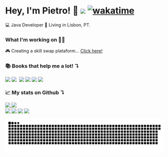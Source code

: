 # Hey, I'm Pietro! 👋 ![](https://komarev.com/ghpvc/?username=pietrofreire&color=blueviolet) [![wakatime](https://wakatime.com/badge/user/42ba6e96-1c49-407a-bc30-e8b7af9a439d.svg)](https://wakatime.com/@42ba6e96-1c49-407a-bc30-e8b7af9a439d)
💻 Java Developer
📍 Living in Lisbon, PT.

### What I'm working on 👨‍💻
🎮 Creating a skill swap plataform... <a href="https://github.com/GBoteon/projeto-jogos" target="_blank">Click here!</a>

### 📚 Books that help me a lot! ↴
  <a href="https://amz.run/3Qgp"  target="_blank"><img align="center" src="https://github.com/PietroFreire/PietroFreire/blob/master/images/O_poder_do_habito.jpg"></a>
  <a href="https://amz.run/3Qgq"  target="_blank"><img align="center" src="https://github.com/PietroFreire/PietroFreire/blob/master/images/Pai_rico_pai_pobre.jpg"></a>
  <a href="https://amz.run/3Qgu"  target="_blank"><img align="center" rc="https://github.com/PietroFreire/PietroFreire/blob/master/images/Arrume_a_sua_cama.jpg"></a>
  <a href="https://amz.run/3Qgv"  target="_blank"><img align="center" src="https://github.com/PietroFreire/PietroFreire/blob/master/images/Uma_breve_historia_do_tempo.jpg"></a>
  <a href="https://amz.run/3Qgw"  target="_blank"><img align="center" src="https://github.com/PietroFreire/PietroFreire/blob/master/images/Html_css.jpg"></a>
<a href="https://www.amazon.com.br/gp/product/B003F1WMAM/ref=dbs_a_def_rwt_bibl_vppi_i3"  target="_blank"><img align="center" src="https://github.com/PietroFreire/PietroFreire/blob/master/images/Guerra_cibernetica.jpg"></a>
<a href="https://www.amazon.com.br/Estruturas-Dados-Algoritmos-em-Java-ebook/dp/B01784XQW4/ref=sr_1_1?dchild=1&qid=1611798554&refinements=p_27%3ARoberto+Tamassia&s=digital-text&sr=1-1&text=Roberto+Tamassia"  target="_blank"><img align="center" src="https://github.com/PietroFreire/PietroFreire/blob/master/images/Estrutura_de_dados.jpg"></a>

### 📈 My stats on Github ↴

<div>
  <a href="https://github.com/pietrofreire">
  <img height="180em" src="https://github-readme-stats.vercel.app/api?username=pietrofreire&show_icons=true&theme=dracula&include_all_commits=true&count_private=true"/>
  <img height="180em" src="https://github-readme-stats.vercel.app/api/top-langs/?username=pietrofreire&layout=compact&langs_count=16&theme=dracula"/>
<div>
<div> 
  <a href="https://www.youtube.com/channel/UC3zPE462Orjzz5-o-YAO6Vw" target="_blank"><img src="https://img.shields.io/badge/-Youtube-%23EA4335?style=for-the-badge&logo=youtube&logoColor=white" target="_blank"></a>
  <a href="https://instagram.com/pietrofreire_" target="_blank"><img src="https://img.shields.io/badge/-Instagram-%23E4405F?style=for-the-badge&logo=instagram&logoColor=white" target="_blank"></a>
  <a href = "mailto: contato@pietrofreire.com"><img src="https://img.shields.io/badge/-Gmail-%23333?style=for-the-badge&logo=gmail&logoColor=white" target="_blank"></a>
  <a href="https://www.linkedin.com/in/pietrofreire" target="_blank"><img src="https://img.shields.io/badge/-LinkedIn-%230077B5?style=for-the-badge&logo=linkedin&logoColor=white" target="_blank"></a> 
 
  ![Snake animation](https://github.com/pietrofreire/pietrofreire/blob/output/github-contribution-grid-snake.svg)
 
</div>

